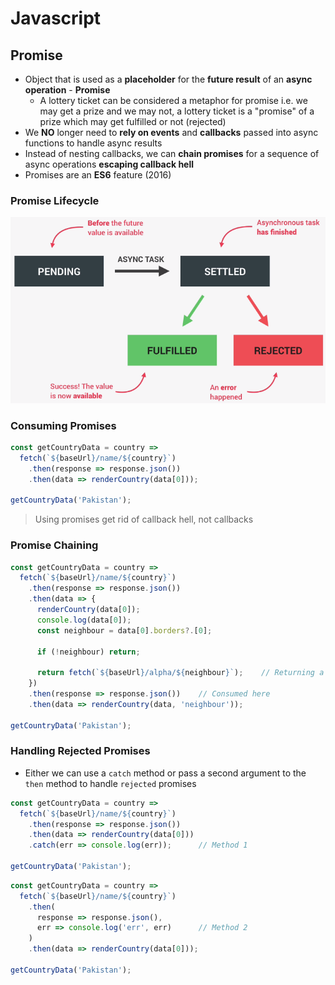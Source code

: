 # **Javascript**

## **Promise**

* Object that is used as a **placeholder** for the **future result** of an **async operation** - **Promise**
  * A lottery ticket can be considered a metaphor for promise i.e. we may get a prize and we may not, a lottery ticket is a "promise" of a prize which may get fulfilled or not (rejected)
* We **NO** longer need to **rely on events** and **callbacks** passed into async functions to handle async results
* Instead of nesting callbacks, we can **chain promises** for a sequence of async operations **escaping callback hell**
* Promises are an **ES6** feature (2016)

### **Promise Lifecycle**

![Promise lifecycle](../images/promise-lifecycle.png)

### **Consuming Promises**

```javascript
const getCountryData = country =>
  fetch(`${baseUrl}/name/${country}`)
    .then(response => response.json())
    .then(data => renderCountry(data[0]));

getCountryData('Pakistan');
```

> Using promises get rid of callback hell, not callbacks

### **Promise Chaining**

```javascript
const getCountryData = country =>
  fetch(`${baseUrl}/name/${country}`)
    .then(response => response.json())
    .then(data => {
      renderCountry(data[0]);
      console.log(data[0]);
      const neighbour = data[0].borders?.[0];

      if (!neighbour) return;

      return fetch(`${baseUrl}/alpha/${neighbour}`);    // Returning a promise from promise
    })
    .then(response => response.json())    // Consumed here
    .then(data => renderCountry(data, 'neighbour'));

getCountryData('Pakistan');
```

### **Handling Rejected Promises**

* Either we can use a `catch` method or pass a second argument to the `then` method to handle `rejected` promises

```javascript
const getCountryData = country =>
  fetch(`${baseUrl}/name/${country}`)
    .then(response => response.json())
    .then(data => renderCountry(data[0]))
    .catch(err => console.log(err));      // Method 1

getCountryData('Pakistan');
```

```javascript
const getCountryData = country =>
  fetch(`${baseUrl}/name/${country}`)
    .then(
      response => response.json(),
      err => console.log('err', err)      // Method 2
    )
    .then(data => renderCountry(data[0]));

getCountryData('Pakistan');
```
